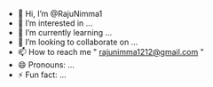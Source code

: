 - 👋 Hi, I’m @RajuNimma1
- 👀 I’m interested in ...
- 🌱 I’m currently learning ...
- 💞️ I’m looking to collaborate on ...
- 📫 How to reach me " rajunimma1212@gmail.com "
- 😄 Pronouns: ...
- ⚡ Fun fact: ...

<!---
RajuNimma1/RajuNimma1 is a ✨ special ✨ repository because its `README.md` (this file) appears on your GitHub profile.
You can click the Preview link to take a look at your changes.
--->
